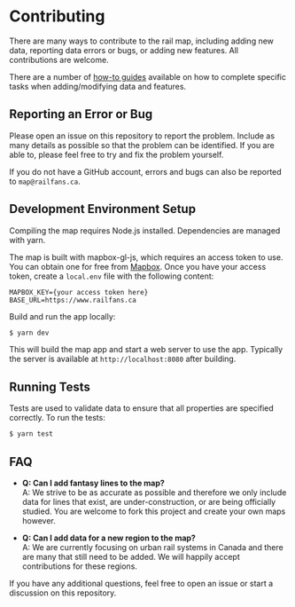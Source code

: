 # Contributing

There are many ways to contribute to the rail map, including adding new data, reporting data errors or bugs, or adding new features. All contributions are welcome.

There are a number of [how-to guides](/HOW_TO.md) available on how to complete specific tasks when adding/modifying data and features.

## Reporting an Error or Bug

Please open an issue on this repository to report the problem. Include as many details as possible so that the problem can be identified.
If you are able to, please feel free to try and fix the problem yourself.

If you do not have a GitHub account, errors and bugs can also be reported to `map@railfans.ca`.

## Development Environment Setup

Compiling the map requires Node.js installed. Dependencies are managed with yarn.

The map is built with mapbox-gl-js, which requires an access token to use.
You can obtain one for free from [Mapbox](mapbox.com).
Once you have your access token, create a `local.env` file with the following content:
```env
MAPBOX_KEY={your access token here}
BASE_URL=https://www.railfans.ca
```

Build and run the app locally:
```bash
$ yarn dev
```

This will build the map app and start a web server to use the app. Typically the server is available at `http://localhost:8080` after building.

## Running Tests

Tests are used to validate data to ensure that all properties are specified correctly. To run the tests:

```bash
$ yarn test
```

## FAQ

* **Q: Can I add fantasy lines to the map?**  
A: We strive to be as accurate as possible and therefore we only include data for lines that exist, are under-construction, or are being officially studied. You are welcome to fork this project and create your own maps however.

* **Q: Can I add data for a new region to the map?**  
A: We are currently focusing on urban rail systems in Canada and there are many that still need to be added. We will happily accept contributions for these regions. 

If you have any additional questions, feel free to open an issue or start a discussion on this repository.